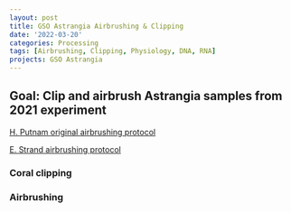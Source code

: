 ```yaml
---
layout: post
title: GSO Astrangia Airbrushing & Clipping
date: '2022-03-20'
categories: Processing
tags: [Airbrushing, Clipping, Physiology, DNA, RNA]
projects: GSO Astrangia 
---
```


## Goal: Clip and airbrush Astrangia samples from 2021 experiment

[H. Putnam original airbrushing protocol](https://hputnam.github.io/Putnam_Lab_Notebook/Coral_Tissue_Removal_protocol/)

[E. Strand airbrushing protocol](https://github.com/emmastrand/EmmaStrand_Notebook/blob/master/_posts/2019-10-22-Airbrushing-Protocol.md)

### Coral clipping 


### Airbrushing 



